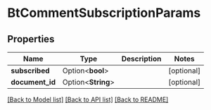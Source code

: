 # BtCommentSubscriptionParams

## Properties

Name | Type | Description | Notes
------------ | ------------- | ------------- | -------------
**subscribed** | Option<**bool**> |  | [optional]
**document_id** | Option<**String**> |  | [optional]

[[Back to Model list]](../README.md#documentation-for-models) [[Back to API list]](../README.md#documentation-for-api-endpoints) [[Back to README]](../README.md)


